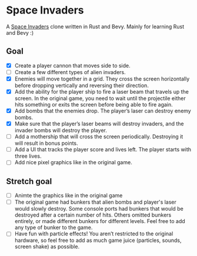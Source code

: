 # Space Invaders

A [Space Invaders](https://en.wikipedia.org/wiki/Space_Invaders) clone written in Rust and Bevy. Mainly for learning Rust and Bevy :)

## Goal
* [x] Create a player cannon that moves side to side.
* [ ] Create a few different types of alien invaders.
* [x] Enemies will move together in a grid. They cross the screen horizontally before dropping vertically and reversing their direction.
* [x] Add the ability for the player ship to fire a laser beam that travels up the screen. In the original game, you need to wait until the projectile either hits something or exits the screen before being able to fire again.
* [x] Add bombs that the enemies drop. The player’s laser can destroy enemy bombs.
* [x] Make sure that the player’s laser beams will destroy invaders, and the invader bombs will destroy the player.
* [ ] Add a mothership that will cross the screen periodically. Destroying it will result in bonus points.
* [ ] Add a UI that tracks the player score and lives left. The player starts with three lives.
* [ ] Add nice pixel graphics like in the original game.

## Stretch goal
* [ ] Animte the graphics like in the original game
* [ ] The original game had bunkers that alien bombs and player's laser would slowly destroy. Some console ports had bunkers that would be destroyed after a certain number of hits. Others omitted bunkers entirely, or made different bunkers for different levels. Feel free to add any type of bunker to the game.
* [ ] Have fun with particle effects! You aren’t restricted to the original hardware, so feel free to add as much game juice (particles, sounds, screen shake) as possible.
